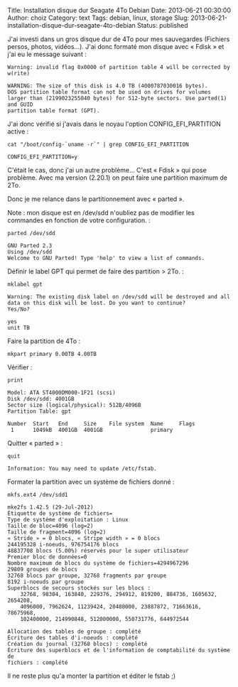 Title: Installation disque dur Seagate 4To Debian
Date: 2013-06-21 00:30:00
Author: choiz
Category: text
Tags: debian, linux, storage
Slug: 2013-06-21-installation-disque-dur-seagate-4to-debian
Status: published

J'ai investi dans un gros disque dur de 4To pour mes sauvegardes
(Fichiers persos, photos, vidéos…). J'ai donc formaté mon disque avec «
Fdisk » et j'ai eu le message suivant :

    Warning: invalid flag 0x0000 of partition table 4 will be corrected by w(rite)

    WARNING: The size of this disk is 4.0 TB (4000787030016 bytes).
    DOS partition table format can not be used on drives for volumes
    larger than (2199023255040 bytes) for 512-byte sectors. Use parted(1) and GUID
    partition table format (GPT).

J'ai donc vérifié si j'avais dans le noyau l'option
CONFIG\_EFI\_PARTITION active :

    cat "/boot/config-`uname -r`" | grep CONFIG_EFI_PARTITION

    CONFIG_EFI_PARTITION=y

C'était le cas, donc j'ai un autre problème… C'est « Fdisk » qui pose
problème. Avec ma version (2.20.1) on peut faire une partition maximum
de 2To.

Donc je me relance dans le partitionnement avec « parted ».

Note : mon disque est en /dev/sdd n'oubliez pas de modifier les
commandes en fonction de votre configuration. :

    parted /dev/sdd

    GNU Parted 2.3
    Using /dev/sdd
    Welcome to GNU Parted! Type 'help' to view a list of commands.

Définir le label GPT qui permet de faire des partition &gt; 2To. :

    mklabel gpt

    Warning: The existing disk label on /dev/sdd will be destroyed and all data on this disk will be lost. Do you want to continue?
    Yes/No?

    yes
    unit TB

Faire la partition de 4To :

    mkpart primary 0.00TB 4.00TB

Vérifier :

    print

    Model: ATA ST4000DM000-1F21 (scsi)
    Disk /dev/sdd: 4001GB
    Sector size (logical/physical): 512B/4096B
    Partition Table: gpt

    Number  Start   End     Size    File system  Name     Flags
     1      1049kB  4001GB  4001GB               primary

Quitter « parted » :

    quit

    Information: You may need to update /etc/fstab.

Formater la partition avec un système de fichiers donné :

    mkfs.ext4 /dev/sdd1

    mke2fs 1.42.5 (29-Jul-2012)
    Étiquette de système de fichiers=
    Type de système d'exploitation : Linux
    Taille de bloc=4096 (log=2)
    Taille de fragment=4096 (log=2)
    « Stride » = 0 blocs, « Stripe width » = 0 blocs
    244195328 i-noeuds, 976754176 blocs
    48837708 blocs (5.00%) réservés pour le super utilisateur
    Premier bloc de données=0
    Nombre maximum de blocs du système de fichiers=4294967296
    29809 groupes de blocs
    32768 blocs par groupe, 32768 fragments par groupe
    8192 i-noeuds par groupe
    Superblocs de secours stockés sur les blocs :
        32768, 98304, 163840, 229376, 294912, 819200, 884736, 1605632, 2654208,
        4096000, 7962624, 11239424, 20480000, 23887872, 71663616, 78675968,
        102400000, 214990848, 512000000, 550731776, 644972544

    Allocation des tables de groupe : complété
    Écriture des tables d'i-noeuds : complété
    Création du journal (32768 blocs) : complété
    Écriture des superblocs et de l'information de comptabilité du système de
    fichiers : complété

Il ne reste plus qu'a monter la partition et éditer le fstab ;)
